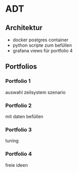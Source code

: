 # ADT

## Architektur

- docker postgres container
- python scripte zum befüllen
- grafana views für portfolio 4

## Portfolios

### Portfolio 1

auswahl zeilsystem szenario

### Portfolio 2

mit daten befüllen

### Portfolio 3

tuning

### Portfolio 4

freie ideen
